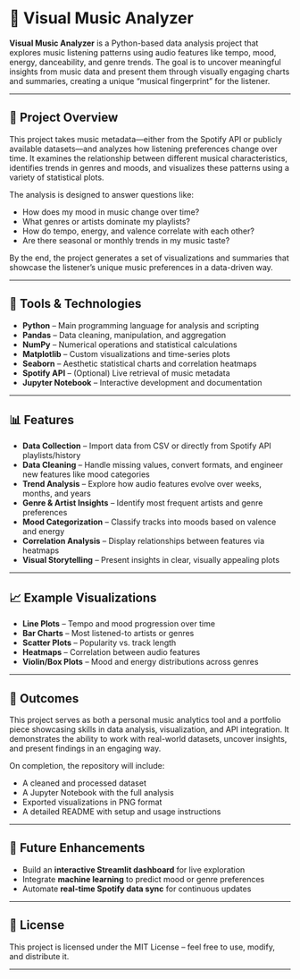 # 🎵 Visual Music Analyzer

**Visual Music Analyzer** is a Python-based data analysis project that explores music listening patterns using audio features like tempo, mood, energy, danceability, and genre trends. The goal is to uncover meaningful insights from music data and present them through visually engaging charts and summaries, creating a unique “musical fingerprint” for the listener.

---

## 📌 Project Overview
This project takes music metadata—either from the Spotify API or publicly available datasets—and analyzes how listening preferences change over time. It examines the relationship between different musical characteristics, identifies trends in genres and moods, and visualizes these patterns using a variety of statistical plots.

The analysis is designed to answer questions like:
- How does my mood in music change over time?
- What genres or artists dominate my playlists?
- How do tempo, energy, and valence correlate with each other?
- Are there seasonal or monthly trends in my music taste?

By the end, the project generates a set of visualizations and summaries that showcase the listener’s unique music preferences in a data-driven way.

---

## 🧰 Tools & Technologies
- **Python** – Main programming language for analysis and scripting
- **Pandas** – Data cleaning, manipulation, and aggregation
- **NumPy** – Numerical operations and statistical calculations
- **Matplotlib** – Custom visualizations and time-series plots
- **Seaborn** – Aesthetic statistical charts and correlation heatmaps
- **Spotify API** – (Optional) Live retrieval of music metadata
- **Jupyter Notebook** – Interactive development and documentation

---

## 📊 Features
- **Data Collection** – Import data from CSV or directly from Spotify API playlists/history
- **Data Cleaning** – Handle missing values, convert formats, and engineer new features like mood categories
- **Trend Analysis** – Explore how audio features evolve over weeks, months, and years
- **Genre & Artist Insights** – Identify most frequent artists and genre preferences
- **Mood Categorization** – Classify tracks into moods based on valence and energy
- **Correlation Analysis** – Display relationships between features via heatmaps
- **Visual Storytelling** – Present insights in clear, visually appealing plots

---

## 📈 Example Visualizations
- **Line Plots** – Tempo and mood progression over time
- **Bar Charts** – Most listened-to artists or genres
- **Scatter Plots** – Popularity vs. track length
- **Heatmaps** – Correlation between audio features
- **Violin/Box Plots** – Mood and energy distributions across genres

---

## 🎯 Outcomes
This project serves as both a personal music analytics tool and a portfolio piece showcasing skills in data analysis, visualization, and API integration. It demonstrates the ability to work with real-world datasets, uncover insights, and present findings in an engaging way.

On completion, the repository will include:
- A cleaned and processed dataset
- A Jupyter Notebook with the full analysis
- Exported visualizations in PNG format
- A detailed README with setup and usage instructions

---

## 🚀 Future Enhancements
- Build an **interactive Streamlit dashboard** for live exploration
- Integrate **machine learning** to predict mood or genre preferences
- Automate **real-time Spotify data sync** for continuous updates

---

## 📜 License
This project is licensed under the MIT License – feel free to use, modify, and distribute it.

---
